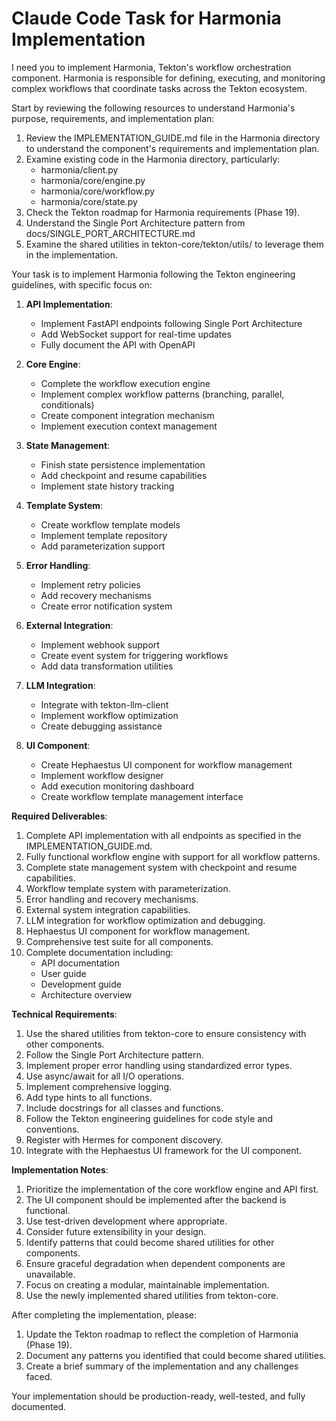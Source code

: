 # Claude Code Task for Harmonia Implementation

I need you to implement Harmonia, Tekton's workflow orchestration component. Harmonia is responsible for defining, executing, and monitoring complex workflows that coordinate tasks across the Tekton ecosystem.

Start by reviewing the following resources to understand Harmonia's purpose, requirements, and implementation plan:

1. Review the IMPLEMENTATION_GUIDE.md file in the Harmonia directory to understand the component's requirements and implementation plan.
2. Examine existing code in the Harmonia directory, particularly:
   - harmonia/client.py
   - harmonia/core/engine.py
   - harmonia/core/workflow.py
   - harmonia/core/state.py
3. Check the Tekton roadmap for Harmonia requirements (Phase 19).
4. Understand the Single Port Architecture pattern from docs/SINGLE_PORT_ARCHITECTURE.md
5. Examine the shared utilities in tekton-core/tekton/utils/ to leverage them in the implementation.

Your task is to implement Harmonia following the Tekton engineering guidelines, with specific focus on:

1. **API Implementation**:
   - Implement FastAPI endpoints following Single Port Architecture
   - Add WebSocket support for real-time updates
   - Fully document the API with OpenAPI

2. **Core Engine**:
   - Complete the workflow execution engine
   - Implement complex workflow patterns (branching, parallel, conditionals)
   - Create component integration mechanism
   - Implement execution context management

3. **State Management**:
   - Finish state persistence implementation
   - Add checkpoint and resume capabilities
   - Implement state history tracking

4. **Template System**:
   - Create workflow template models
   - Implement template repository
   - Add parameterization support

5. **Error Handling**:
   - Implement retry policies
   - Add recovery mechanisms
   - Create error notification system

6. **External Integration**:
   - Implement webhook support
   - Create event system for triggering workflows
   - Add data transformation utilities

7. **LLM Integration**:
   - Integrate with tekton-llm-client
   - Implement workflow optimization
   - Create debugging assistance

8. **UI Component**:
   - Create Hephaestus UI component for workflow management
   - Implement workflow designer
   - Add execution monitoring dashboard
   - Create workflow template management interface

**Required Deliverables**:

1. Complete API implementation with all endpoints as specified in the IMPLEMENTATION_GUIDE.md.
2. Fully functional workflow engine with support for all workflow patterns.
3. Complete state management system with checkpoint and resume capabilities.
4. Workflow template system with parameterization.
5. Error handling and recovery mechanisms.
6. External system integration capabilities.
7. LLM integration for workflow optimization and debugging.
8. Hephaestus UI component for workflow management.
9. Comprehensive test suite for all components.
10. Complete documentation including:
    - API documentation
    - User guide
    - Development guide
    - Architecture overview

**Technical Requirements**:

1. Use the shared utilities from tekton-core to ensure consistency with other components.
2. Follow the Single Port Architecture pattern.
3. Implement proper error handling using standardized error types.
4. Use async/await for all I/O operations.
5. Implement comprehensive logging.
6. Add type hints to all functions.
7. Include docstrings for all classes and functions.
8. Follow the Tekton engineering guidelines for code style and conventions.
9. Register with Hermes for component discovery.
10. Integrate with the Hephaestus UI framework for the UI component.

**Implementation Notes**:

1. Prioritize the implementation of the core workflow engine and API first.
2. The UI component should be implemented after the backend is functional.
3. Use test-driven development where appropriate.
4. Consider future extensibility in your design.
5. Identify patterns that could become shared utilities for other components.
6. Ensure graceful degradation when dependent components are unavailable.
7. Focus on creating a modular, maintainable implementation.
8. Use the newly implemented shared utilities from tekton-core.

After completing the implementation, please:

1. Update the Tekton roadmap to reflect the completion of Harmonia (Phase 19).
2. Document any patterns you identified that could become shared utilities.
3. Create a brief summary of the implementation and any challenges faced.

Your implementation should be production-ready, well-tested, and fully documented.